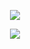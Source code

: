 <div style="text-align:center;margin:auto">
  
  ![](https://github-readme-stats.vercel.app/api?username=NATroutter&show_icons=true&theme=dracula)  

  ![](https://github-readme-stats.vercel.app/api/top-langs/?username=NATroutter&layout=compact&theme=dracula)  
  
</div>
